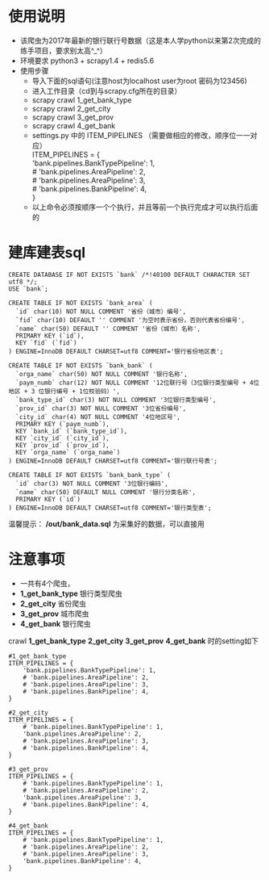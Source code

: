 # 使用说明
- 该爬虫为2017年最新的银行联行号数据（这是本人学python以来第2次完成的练手项目，要求别太高^_^）
- 环境要求 python3 + scrapy1.4 + redis5.6
- 使用步骤
    - 导入下面的sql语句(注意host为localhost user为root 密码为123456)
    - 进入工作目录（cd到与scrapy.cfg所在的目录）
    - scrapy crawl 1_get_bank_type
    - scrapy crawl 2_get_city
    - scrapy crawl 3_get_prov
    - scrapy crawl 4_get_bank
    - settings.py 中的 ITEM_PIPELINES （需要做相应的修改，顺序位一一对应）   
            ITEM_PIPELINES = {    
                'bank.pipelines.BankTypePipeline': 1,    
                # 'bank.pipelines.AreaPipeline': 2,   
                # 'bank.pipelines.AreaPipeline': 3,   
                # 'bank.pipelines.BankPipeline': 4,  
            }  
    - 以上命令必须按顺序一个个执行，并且等前一个执行完成才可以执行后面的



# 建库建表sql
```
CREATE DATABASE IF NOT EXISTS `bank` /*!40100 DEFAULT CHARACTER SET utf8 */;
USE `bank`;

CREATE TABLE IF NOT EXISTS `bank_area` (
  `id` char(10) NOT NULL COMMENT '省份（城市）编号',
  `fid` char(10) DEFAULT '' COMMENT '为空时表示省份，否则代表省份编号',
  `name` char(50) DEFAULT '' COMMENT '省份（城市）名称',
  PRIMARY KEY (`id`),
  KEY `fid` (`fid`)
) ENGINE=InnoDB DEFAULT CHARSET=utf8 COMMENT='银行省份地区表';

CREATE TABLE IF NOT EXISTS `bank_bank` (
  `orga_name` char(50) NOT NULL COMMENT '银行名称',
  `paym_numb` char(12) NOT NULL COMMENT '12位联行号（3位银行类型编号 + 4位地区 + 3 位银行编号 + 1位校验码）',
  `bank_type_id` char(3) NOT NULL COMMENT '3位银行类型编号',
  `prov_id` char(3) NOT NULL COMMENT '3位省份编号',
  `city_id` char(4) NOT NULL COMMENT '4位地区号',
  PRIMARY KEY (`paym_numb`),
  KEY `bank_id` (`bank_type_id`),
  KEY `city_id` (`city_id`),
  KEY `prov_id` (`prov_id`),
  KEY `orga_name` (`orga_name`)
) ENGINE=InnoDB DEFAULT CHARSET=utf8 COMMENT='银行联行号表';

CREATE TABLE IF NOT EXISTS `bank_bank_type` (
  `id` char(3) NOT NULL COMMENT '3位银行编码',
  `name` char(50) DEFAULT NULL COMMENT '银行分类名称',
  PRIMARY KEY (`id`)
) ENGINE=InnoDB DEFAULT CHARSET=utf8 COMMENT='银行类型表';

```
温馨提示： **/out/bank_data.sql** 为采集好的数据，可以直接用
# 注意事项
- 一共有4个爬虫，
- **1_get_bank_type** 银行类型爬虫
- **2_get_city** 省份爬虫
- **3_get_prov** 城市爬虫
- **4_get_bank** 银行爬虫
 
crawl **1_get_bank_type** **2_get_city** **3_get_prov** **4_get_bank** 时的setting如下
```
#1_get_bank_type
ITEM_PIPELINES = {    
    'bank.pipelines.BankTypePipeline': 1,    
    # 'bank.pipelines.AreaPipeline': 2,   
    # 'bank.pipelines.AreaPipeline': 3,   
    # 'bank.pipelines.BankPipeline': 4,  
} 

#2_get_city
ITEM_PIPELINES = {    
    # 'bank.pipelines.BankTypePipeline': 1,    
    'bank.pipelines.AreaPipeline': 2,   
    # 'bank.pipelines.AreaPipeline': 3,   
    # 'bank.pipelines.BankPipeline': 4,  
} 

#3_get_prov
ITEM_PIPELINES = {    
    # 'bank.pipelines.BankTypePipeline': 1,    
    # 'bank.pipelines.AreaPipeline': 2,   
    'bank.pipelines.AreaPipeline': 3,   
    # 'bank.pipelines.BankPipeline': 4,  
} 

#4_get_bank
ITEM_PIPELINES = {    
    # 'bank.pipelines.BankTypePipeline': 1,    
    # 'bank.pipelines.AreaPipeline': 2,   
    # 'bank.pipelines.AreaPipeline': 3,   
    'bank.pipelines.BankPipeline': 4,  
} 
```
